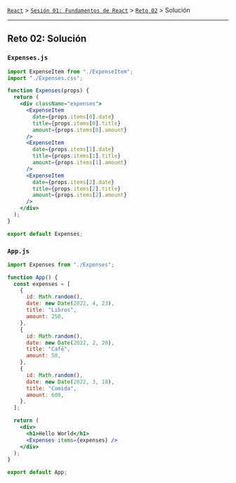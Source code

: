 [`React`](../../../README.md) > [`Sesión 01: Fundamentos de React`](../../Readme.md) > [`Reto 02`](../Readme.md) > Solución

---

## Reto 02: Solución

### `Expenses.js`

```jsx
import ExpenseItem from "./ExpenseItem";
import "./Expenses.css";

function Expenses(props) {
  return (
    <div className="expenses">
      <ExpenseItem
        date={props.items[0].date}
        title={props.items[0].title}
        amount={props.items[0].amount}
      />
      <ExpenseItem
        date={props.items[1].date}
        title={props.items[1].title}
        amount={props.items[1].amount}
      />
      <ExpenseItem
        date={props.items[2].date}
        title={props.items[2].title}
        amount={props.items[2].amount}
      />
    </div>
  );
}

export default Expenses;
```

### `App.js`

```jsx
import Expenses from "./Expenses";

function App() {
  const expenses = [
    {
      id: Math.random(),
      date: new Date(2022, 4, 23),
      title: "Libros",
      amount: 250,
    },
    {
      id: Math.random(),
      date: new Date(2022, 2, 20),
      title: "Café",
      amount: 50,
    },
    {
      id: Math.random(),
      date: new Date(2022, 3, 18),
      title: "Comida",
      amount: 600,
    },
  ];

  return (
    <div>
      <h1>Hello World</h1>
      <Expenses items={expenses} />
    </div>
  );
}

export default App;
```

